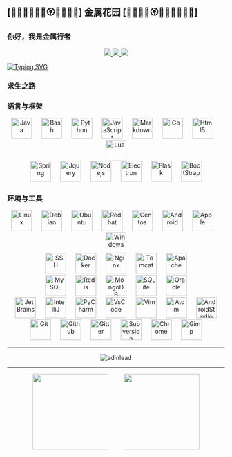 ## \[🪻🌷🌼🌻🌺🌹🏵️🪷💮🌸💐\] 金属花园 \[💐🌸💮🪷🏵️🌹🌺🌻🌼🌷🪻\]
### 你好，我是金属行者
<p align="center">
    <a title="Github Total Stars" target="_blank" href="https://github.com/adinlead">
        <img src="https://img.shields.io/github/stars/adinlead.svg?logo=star&label=Total%20Stars&color=success" />
    </a>
    <a title="Github Followers" target="_blank" href="https://github.com/adinlead">
        <img src="https://img.shields.io/badge/dynamic/json?label=GitHub&suffix=%20followers&query=%24.data.totalSubs&url=https%3A%2F%2Fapi.spencerwoo.com%2Fsubstats%2F%3Fsource%3Dgithub%26queryKey%3Dadinlead&color=blue&logo=github&longCache=true" />
    </a>
    <a title="My Web Site" target="_blank" href="https://me.itez.cc/">
        <img src="https://img.shields.io/badge/%E4%B8%AA%E4%BA%BA%E5%B0%8F%E7%AB%99-itez.cc-orange" />
    </a>
</p>

[![Typing SVG](https://readme-typing-svg.demolab.com?font=Zhi+Mang+Xing&size=24&pause=1000&color=654A67&random=false&width=435&lines=%E4%B8%87%E4%BA%8B%E4%B8%87%E7%89%A9%EF%BC%8C%E5%8F%98%E5%8C%96%E6%97%A0%E7%A9%B7%EF%BC%9B%E4%B8%87%E5%8F%98%E4%B8%8D%E7%A6%BB%EF%BC%8C%E5%AE%97%E4%B8%AD%E8%B6%8B%E5%BA%B8%EF%BC%9B;%E6%8D%9F%E7%9B%88%E8%A1%A5%E7%BC%BA%EF%BC%8C%E5%90%84%E5%BE%AA%E5%85%B6%E9%81%93%EF%BC%9B%E9%81%93%E6%B3%95%E8%87%AA%E7%84%B6%EF%BC%8C%E5%A6%99%E4%B8%8D%E5%8F%AF%E8%A8%80%E3%80%82)](https://git.io/typing-svg)

### 求生之路
### 语言与框架
<div align="center">
    <img src="https://cdn.jsdelivr.net/gh/devicons/devicon/icons/java/java-original.svg" width="48" height="48" alt="Java" title="Language: Java"/>
    <span>&emsp;</span>
    <img src="https://cdn.jsdelivr.net/gh/devicons/devicon/icons/bash/bash-original.svg" width="48" height="48" alt="Bash" title="Language: Bash"/>
    <span>&emsp;</span>
    <img src="https://cdn.jsdelivr.net/gh/devicons/devicon/icons/python/python-original.svg" width="48" height="48" alt="Python" title="Language: Python"/>
    <span>&emsp;</span>
    <img src="https://cdn.jsdelivr.net/gh/devicons/devicon/icons/javascript/javascript-plain.svg" width="48" height="48" alt="JavaScript" title="Language: JavaScript"/>
    <span>&emsp;</span>
    <img src="https://cdn.jsdelivr.net/gh/devicons/devicon/icons/markdown/markdown-original.svg" width="48" height="48" alt="Markdown" title="Language: Markdown"/>
    <span>&emsp;</span>
    <img src="https://cdn.jsdelivr.net/gh/devicons/devicon/icons/go/go-original.svg" width="48" height="48" alt="Go" title="Language: Go"/>
    <span>&emsp;</span>
    <img src="https://cdn.jsdelivr.net/gh/devicons/devicon/icons/html5/html5-plain.svg" width="48" height="48" alt="Html5" title="Language: Html5"/>
    <span>&emsp;</span>
    <img src="https://cdn.jsdelivr.net/gh/devicons/devicon/icons/lua/lua-original-wordmark.svg" width="48" height="48" alt="Lua" title="Language: Lua"/>
</div>

<div align="center">
    <!--Java -->
    <img src="https://cdn.jsdelivr.net/gh/devicons/devicon/icons/spring/spring-original.svg" width="48" height="48" alt="Spring" title="Framework: Spring"/>
    <span>&emsp;</span>
    <!--JavaScript-->
    <img src="https://cdn.jsdelivr.net/gh/devicons/devicon/icons/jquery/jquery-original.svg" width="48" height="48" alt="Jquery" title="Framework: Jquery"/>
    <span>&emsp;</span>
    <img src="https://cdn.jsdelivr.net/gh/devicons/devicon/icons/nodejs/nodejs-original.svg" width="48" height="48" alt="Nodejs" title="Framework: Nodejs"/>
    <span>&emsp;</span>
    <img src="https://cdn.jsdelivr.net/gh/devicons/devicon/icons/electron/electron-original.svg" width="48" height="48" alt="Electron" title="Framework: Electron"/>
    <span>&emsp;</span>
    <!--Python-->
    <img src="https://cdn.jsdelivr.net/gh/devicons/devicon/icons/flask/flask-original.svg" width="48" height="48" alt="Flask" title="Framework: Flask"/>
    <span>&emsp;</span>
    <!--HTML-->
    <img src="https://cdn.jsdelivr.net/gh/devicons/devicon/icons/bootstrap/bootstrap-original.svg" width="48" height="48" alt="BootStrap" title="Framework: BootStrap"/>
</div>

### 环境与工具
<div align="center">
    <!--Runtime-->
    <img src="https://cdn.jsdelivr.net/gh/devicons/devicon/icons/linux/linux-original.svg" width="48" height="48" alt="Linux" title="Runtime: Linux"/>
    <span>&emsp;</span>
    <img src="https://cdn.jsdelivr.net/gh/devicons/devicon/icons/debian/debian-original.svg" width="48" height="48" alt="Debian" title="Runtime: Debian"/>
    <span>&emsp;</span>
    <img src="https://cdn.jsdelivr.net/gh/devicons/devicon/icons/ubuntu/ubuntu-plain.svg" width="48" height="48" alt="Ubuntu" title="Runtime: Ubuntu"/>
    <span>&emsp;</span>
    <img src="https://cdn.jsdelivr.net/gh/devicons/devicon/icons/redhat/redhat-original.svg" width="48" height="48" alt="Redhat" title="Runtime: Redhat"/>
    <span>&emsp;</span>
    <img src="https://cdn.jsdelivr.net/gh/devicons/devicon/icons/centos/centos-original.svg" width="48" height="48" alt="Centos" title="Runtime: Centos"/>
    <span>&emsp;</span>
    <img src="https://cdn.jsdelivr.net/gh/devicons/devicon/icons/android/android-original.svg" width="48" height="48" alt="Android" title="Runtime: Android"/>
    <span>&emsp;</span>
    <img src="https://cdn.jsdelivr.net/gh/devicons/devicon/icons/apple/apple-original.svg" width="48" height="48" alt="Apple" title="Runtime: Apple"/>
    <span>&emsp;</span>
    <img src="https://cdn.jsdelivr.net/gh/devicons/devicon/icons/windows8/windows8-original.svg" width="48" height="48" alt="Windows" title="Runtime: Windows"/>

</div>
<div align="center">
    <!--Middleware-->
    <img src="https://cdn.jsdelivr.net/gh/devicons/devicon/icons/ssh/ssh-original-wordmark.svg" width="48" height="48" alt="SSH" title="Middleware: SSH"/>
    <span>&emsp;</span>
    <img src="https://cdn.jsdelivr.net/gh/devicons/devicon/icons/docker/docker-original.svg" width="48" height="48" alt="Docker" title="Middleware: Docker"/>
    <span>&emsp;</span>
    <img src="https://cdn.jsdelivr.net/gh/devicons/devicon/icons/nginx/nginx-original.svg" width="48" height="48" alt="Nginx" title="Middleware: Nginx"/>
    <span>&emsp;</span>
    <img src="https://cdn.jsdelivr.net/gh/devicons/devicon/icons/tomcat/tomcat-original.svg" width="48" height="48" alt="Tomcat" title="Middleware: Tomcat"/>
    <span>&emsp;</span>
    <img src="https://cdn.jsdelivr.net/gh/devicons/devicon/icons/apache/apache-original.svg" width="48" height="48" alt="Apache" title="Middleware: Apache"/>

</div>
<div align="center">
    <!--Database-->
    <img src="https://cdn.jsdelivr.net/gh/devicons/devicon/icons/mysql/mysql-original.svg" width="48" height="48" alt="MySQL" title=" Database: MySQL"/>
    <span>&emsp;</span>
    <img src="https://cdn.jsdelivr.net/gh/devicons/devicon/icons/redis/redis-original.svg" width="48" height="48" alt="Redis" title=" Database: Redis"/>
    <span>&emsp;</span>
    <img src="https://cdn.jsdelivr.net/gh/devicons/devicon/icons/mongodb/mongodb-original.svg" width="48" height="48" alt="MongoDB" title=" Database: MongoDB"/>
    <span>&emsp;</span>
    <img src="https://cdn.jsdelivr.net/gh/devicons/devicon/icons/sqlite/sqlite-original.svg" width="48" height="48" alt="SQLite" title=" Database: SQLite"/>
    <span>&emsp;</span>
    <img src="https://cdn.jsdelivr.net/gh/devicons/devicon/icons/oracle/oracle-original.svg" width="48" height="48" alt="Oracle" title=" Database: Oracle"/>
</div>
<div align="center">
    <!--CodeEditor-->
    <img src="https://cdn.jsdelivr.net/gh/devicons/devicon/icons/jetbrains/jetbrains-original.svg" width="48" height="48" alt="JetBrains" title="CodeEditor: JetBrains"/>
    <span>&emsp;</span>
    <img src="https://cdn.jsdelivr.net/gh/devicons/devicon/icons/intellij/intellij-original.svg" width="48" height="48" alt="IntelliJ" title="CodeEditor: IntelliJ"/>
    <span>&emsp;</span>
    <img src="https://cdn.jsdelivr.net/gh/devicons/devicon/icons/pycharm/pycharm-original.svg" width="48" height="48" alt="PyCharm" title="CodeEditor: PyCharm"/>
    <span>&emsp;</span>
    <img src="https://cdn.jsdelivr.net/gh/devicons/devicon/icons/vscode/vscode-original.svg" width="48" height="48" alt="VsCode" title="CodeEditor: VsCode"/>
    <span>&emsp;</span>
    <img src="https://cdn.jsdelivr.net/gh/devicons/devicon/icons/vim/vim-original.svg" width="48" height="48" alt="Vim" title="CodeEditor: Vim"/>
    <span>&emsp;</span>
    <img src="https://cdn.jsdelivr.net/gh/devicons/devicon/icons/atom/atom-original.svg" width="48" height="48" alt="Atom" title="CodeEditor: Atom"/>
    <span>&emsp;</span>
    <img src="https://cdn.jsdelivr.net/gh/devicons/devicon/icons/androidstudio/androidstudio-original.svg" width="48" height="48" alt="AndroidStudio" title="CodeEditor: AndroidStudio"/>
</div>
<div align="center">
    <!--Versioning-->
    <img src="https://cdn.jsdelivr.net/gh/devicons/devicon/icons/git/git-original.svg" width="48" height="48" alt="Git" title="Versioning: Git"/>
    <span>&emsp;</span>
    <img src="https://cdn.jsdelivr.net/gh/devicons/devicon/icons/github/github-original.svg" width="48" height="48" alt="Github" title="Versioning: Github"/>
    <span>&emsp;</span>
    <img src="https://cdn.jsdelivr.net/gh/devicons/devicon/icons/gitter/gitter-plain.svg" width="48" height="48" alt="Gitter" title="Versioning: Gitter"/>
    <span>&emsp;</span>
    <img src="https://cdn.jsdelivr.net/gh/devicons/devicon/icons/subversion/subversion-original.svg" width="48" height="48" alt="Subversion" title="Versioning: Subversion"/>
    <span>&emsp;</span>
    <!--Other-->
    <img src="https://cdn.jsdelivr.net/gh/devicons/devicon/icons/chrome/chrome-original.svg" width="48" height="48" alt="Chrome" title="Other: Chrome"/>
    <span>&emsp;</span>
    <img src="https://cdn.jsdelivr.net/gh/devicons/devicon/icons/gimp/gimp-original.svg" width="48" height="48" alt="Gimp" title="Other: Gimp"/>
</div>

------

<p align="center">
    <img src="https://github-profile-trophy.vercel.app/?username=adinlead&title=Stars,Followers,MultiLanguage,Commits,Issues&margin-w=15&margin-h=15" alt="adinlead" />
</p>

------

<div align="center">
    <img height="175px" src="https://github-readme-stats.vercel.app/api?username=adinlead&count_private=true&show_icons=true" />
    <span>&emsp;&emsp;</span>
    <img height="175px" src="https://github-readme-stats.vercel.app/api/top-langs/?username=adinlead&layout=compact&langs_count=8" />
</div>

<!--
**adinlead/adinlead** is a ✨ _special_ ✨ repository because its `README.md` (this file) appears on your GitHub profile.

Here are some ideas to get you started:

- 🔭 I’m currently working on ...
- 🌱 I’m currently learning ...
- 👯 I’m looking to collaborate on ...
- 🤔 I’m looking for help with ...
- 💬 Ask me about ...
- 📫 How to reach me: ...
- 😄 Pronouns: ...
- ⚡ Fun fact: ...
-->
